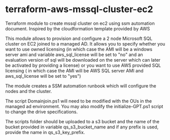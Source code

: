# terraform-aws-mssql-cluster-ec2
Terraform module to create mssql cluster on ec2 using ssm automation document. Inspired by the cloudformation template provided by AWS

This module allows to provision and configure a 2 node Microsoft SQL cluster on EC2 joined to a managed AD. It allows you to specify whether you want to use owned licensing (in which case the AMI will be a windows server ami and variable aws_sql_license will be set to "no" and an evaluation version of sql will be downloaded on the server which can later be activated by providing a license) or you want to use AWS provided SQL licensing ( in which case the AMI will be AWS SQL server AMI and aws_sql_license will be set to "yes")

The module creates a SSM automation runbook which will configure the nodes and the cluster. 

The script Domainjoin.ps1 will need to be modified with the OUs in the managed ad environment. You may also modify the initialize-GPT.ps1 script to change the drive specifications. 

The scripts folder should be uploaded to a s3 bucket and the name of the bucket provided in variable qs_s3_bucket_name and if any prefix is used, provide the name in qs_s3_key_prefix.

